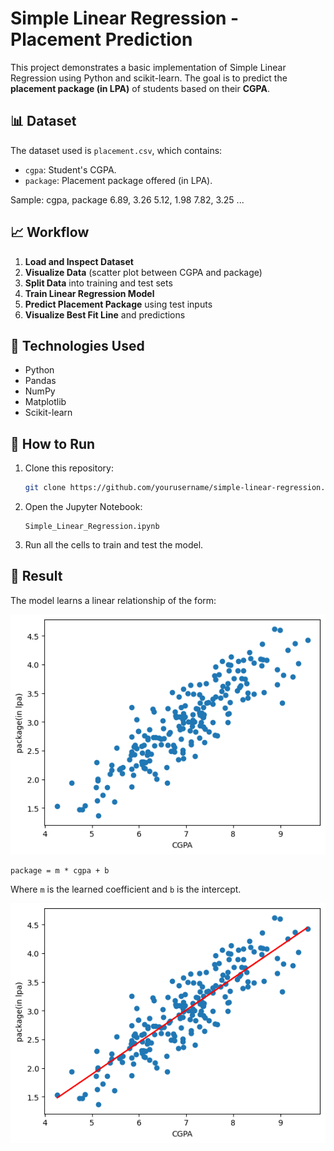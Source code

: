 # Simple Linear Regression - Placement Prediction

This project demonstrates a basic implementation of Simple Linear Regression using Python and scikit-learn. The goal is to predict the **placement package (in LPA)** of students based on their **CGPA**.

## 📊 Dataset

The dataset used is `placement.csv`, which contains:
- `cgpa`: Student's CGPA.
- `package`: Placement package offered (in LPA).

Sample:
cgpa, package
6.89, 3.26
5.12, 1.98
7.82, 3.25
...

## 📈 Workflow

1. **Load and Inspect Dataset**
2. **Visualize Data** (scatter plot between CGPA and package)
3. **Split Data** into training and test sets
4. **Train Linear Regression Model**
5. **Predict Placement Package** using test inputs
6. **Visualize Best Fit Line** and predictions

 
## 🧪 Technologies Used

- Python
- Pandas
- NumPy
- Matplotlib
- Scikit-learn

## 🚀 How to Run

1. Clone this repository:
   ```bash
   git clone https://github.com/yourusername/simple-linear-regression.git
   ```
2. Open the Jupyter Notebook:
   ```
   Simple_Linear_Regression.ipynb
   ```
3. Run all the cells to train and test the model.


## 📌 Result

The model learns a linear relationship of the form:

![Ploting data](images/scatter_img.png)

```
package = m * cgpa + b
```

Where `m` is the learned coefficient and `b` is the intercept.

![Regression Line](images/linear_regression.png)


